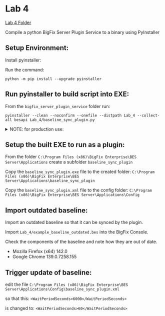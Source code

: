 # Lab 4

[Lab 4 Folder](../Lab_4/)

Compile a python BigFix Server Plugin Service to a binary using PyInstaller

## Setup Environment:

Install pyinstaller:

Run the command:

```
python -m pip install --upgrade pyinstaller
```

## Run pyinstaller to build script into EXE:

From the `bigfix_server_plugin_service` folder run:

```
pyinstaller --clean --noconfirm --onefile --distpath Lab_4 --collect-all besapi Lab_4/baseline_sync_plugin.py
```

<details><summary>NOTE: for production use:</summary>

don't use `--onefile` with pyinstaller

This will build the baseline_sync_plugin.exe but also an `_internal` folder.

You have to copy both of them into the `Applications\baseline_sync_plugin` folder on the root server.

</details>

## Setup the built EXE to run as a plugin:

From the folder `C:\Program Files (x86)\BigFix Enterprise\BES Server\Applications` create a subfolder `baseline_sync_plugin`

Copy the `baseline_sync_plugin.exe` file to the created folder: `C:\Program Files (x86)\BigFix Enterprise\BES Server\Applications\baseline_sync_plugin`

Copy the `baseline_sync_plugin.xml` file to the config folder: `C:\Program Files (x86)\BigFix Enterprise\BES Server\Applications\Config`

## Import outdated baseline:

Import an outdated baseline so that it can be synced by the plugin.

Import `Lab_4/example_baseline_outdated.bes` into the BigFix Console.

Check the components of the baseline and note how they are out of date.

- Mozilla Firefox (x64) 142.0
- Google Chrome 139.0.7258.155

## Trigger update of baseline:

edit the file `C:\Program Files (x86)\BigFix Enterprise\BES Server\Applications\Config\baseline_sync_plugin.xml`

so that this: `<WaitPeriodSeconds>6000</WaitPeriodSeconds>`

is changed to: `<WaitPeriodSeconds>60</WaitPeriodSeconds>`
